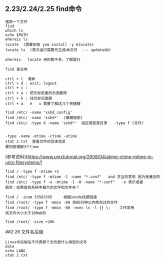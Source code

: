 ## 2.23/2.24/2.25 find命令
```
搜索一个文件
find
which ls
echo $PATH
whereis ls
locate  (需要安装 yum install -y mlocate)
locate ls  (首次运行需要先生成db文件  --- updatedb)

whereis   locate 用的都不多，了解就行

find 是主角

ctrl + l  清屏
ctrl + d : exit; logout
ctrl + c :
ctrl + u : 把光标前面的东西删除
ctrl + k : 往光标后面删
ctrl + a   e   u 需要了解这几个快捷键

find /etc/ -name 'sshd_config'
find /etc/ -name 'sshd*'  (模糊搜索)
find /etc/ -type d -name 'sshd*'  指定类型是目录   -type f (文件)


-type -name -mtime -ctime -atime
stat 2.txt  查看文件的具体信息
要彻底理解3个time
```
(参考资料)[https://www.unixtutorial.org/2008/04/atime-ctime-mtime-in-unix-filesystems/]

```
find / -type f -mtime +1
find /etc/ -type f -mtime -1 -name "*.conf"   and 并且的意思 因为是叠加的
find /etc/ -type f -o -mtime -1 -0 -name "*.conf"   -o 表示或者
题目：如果查找系统中最大的文件和文件夹？
```

```
find / -inum 33583395     根据inode找硬链接
find /root/ -type f -mmin -60 找60分钟以内修改过的文件
find /root/ -type f -mmin -60 -exec ls -l {} \;    工作常用
找文件大小大于100mb的

find /root/ -size +10k
```


##2.26 文件名后缀
```
Linux中后缀名不代表那个文件是什么类型的文件
date
echo LANG
stat 2.txt

```
